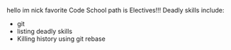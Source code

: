 hello im nick
favorite Code School path is Electives!!!
Deadly skills include:
* git
* listing deadly skills
* Killing history using git rebase
